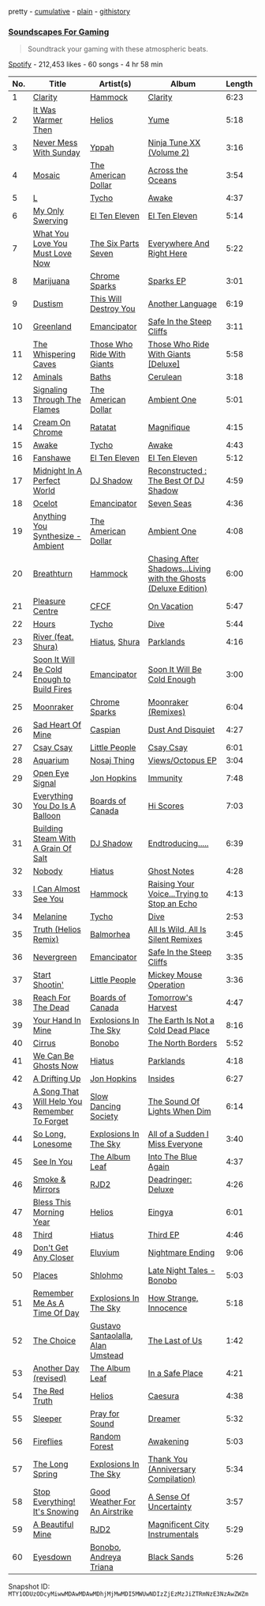 pretty - [cumulative](/playlists/cumulative/37i9dQZF1DWXpOtMyVOt4Q.md) - [plain](/playlists/plain/37i9dQZF1DWXpOtMyVOt4Q) - [githistory](https://github.githistory.xyz/mackorone/spotify-playlist-archive/blob/main/playlists/plain/37i9dQZF1DWXpOtMyVOt4Q)

### [Soundscapes For Gaming](https://open.spotify.com/playlist/37i9dQZF1DWXpOtMyVOt4Q)

> Soundtrack your gaming with these atmospheric beats.

[Spotify](https://open.spotify.com/user/spotify) - 212,453 likes - 60 songs - 4 hr 58 min

| No. | Title | Artist(s) | Album | Length |
|---|---|---|---|---|
| 1 | [Clarity](https://open.spotify.com/track/3sXg02TJKMIqftRD82EnS7) | [Hammock](https://open.spotify.com/artist/0VOR7Ie9xUSb45fzIIVJQ1) | [Clarity](https://open.spotify.com/album/3zAjBfnsAyNM3bjA54Cqv7) | 6:23 |
| 2 | [It Was Warmer Then](https://open.spotify.com/track/0fJKwnxypaBAMEGEfCgEhQ) | [Helios](https://open.spotify.com/artist/592TFYwu9Qb0RC1hKDbX2w) | [Yume](https://open.spotify.com/album/34CpMn9yU8iDcXDaSkrqXu) | 5:18 |
| 3 | [Never Mess With Sunday](https://open.spotify.com/track/1sotD6Cn8aOtUsL0bd5HTJ) | [Yppah](https://open.spotify.com/artist/3Gaqw2nGyE7yM3rcRSzE3U) | [Ninja Tune XX \(Volume 2\)](https://open.spotify.com/album/61bYJTYERgYGSgFUamgTCa) | 3:16 |
| 4 | [Mosaic](https://open.spotify.com/track/1kua6VM4K3jnxqKxliDVyx) | [The American Dollar](https://open.spotify.com/artist/5r4OqYJL7JrtZlffx7FJlb) | [Across the Oceans](https://open.spotify.com/album/2ytkZoVgs5yKkFEP9oZiut) | 3:54 |
| 5 | [L](https://open.spotify.com/track/4yX50PMifhGzVEo1wv3guc) | [Tycho](https://open.spotify.com/artist/5oOhM2DFWab8XhSdQiITry) | [Awake](https://open.spotify.com/album/7HWdGPosPkb9GY5MOgLgSW) | 4:37 |
| 6 | [My Only Swerving](https://open.spotify.com/track/1l0aqj8C1yDkdpksIDZZSr) | [El Ten Eleven](https://open.spotify.com/artist/0d1j4VJ7gzAJaDslzmjTF0) | [El Ten Eleven](https://open.spotify.com/album/0wKweXH1tHY04ONpa7Cphv) | 5:14 |
| 7 | [What You Love You Must Love Now](https://open.spotify.com/track/3L0fPX8biELkH57fF3Exkd) | [The Six Parts Seven](https://open.spotify.com/artist/3puKPIXi7bUDnPuJZOlJxL) | [Everywhere And Right Here](https://open.spotify.com/album/3tpwV2Th7Q7sS7TzeE4viK) | 5:22 |
| 8 | [Marijuana](https://open.spotify.com/track/1RiuVQWyC7g7tL3niYzHKP) | [Chrome Sparks](https://open.spotify.com/artist/2pTCZ9C1fXdaVlv6d5EIXM) | [Sparks EP](https://open.spotify.com/album/2yt27CaN3hjii0G1aWNBA7) | 3:01 |
| 9 | [Dustism](https://open.spotify.com/track/2OsmOTariM8whWzvPsPAeK) | [This Will Destroy You](https://open.spotify.com/artist/0MG4LXIw7n4x0wjDc6WYXk) | [Another Language](https://open.spotify.com/album/7JbUvdIr1yepIxZy9rt3un) | 6:19 |
| 10 | [Greenland](https://open.spotify.com/track/2SPTGg9SC5MT1FwNX4IYfx) | [Emancipator](https://open.spotify.com/artist/6HCnsY0Rxi3cg53xreoAIm) | [Safe In the Steep Cliffs](https://open.spotify.com/album/1KHKPYKo4h8btHa8u3wjEB) | 3:11 |
| 11 | [The Whispering Caves](https://open.spotify.com/track/1J1m1KU9TUVPu9U9WT70BK) | [Those Who Ride With Giants](https://open.spotify.com/artist/0pKhuVfVRd073xGqEdJlUP) | [Those Who Ride With Giants \[Deluxe\]](https://open.spotify.com/album/4LVKCunmDjz4vpesIrlI6H) | 5:58 |
| 12 | [Aminals](https://open.spotify.com/track/1depKpsqGCvr8wtjFFaFoO) | [Baths](https://open.spotify.com/artist/5zS8r5hRRk1jzD41yYS1NO) | [Cerulean](https://open.spotify.com/album/66Pk1ZQyHpMjF2Fm7qjqQY) | 3:18 |
| 13 | [Signaling Through The Flames](https://open.spotify.com/track/3uvW89eLMuemNTuy3URXrf) | [The American Dollar](https://open.spotify.com/artist/5r4OqYJL7JrtZlffx7FJlb) | [Ambient One](https://open.spotify.com/album/7A6VoC5v3dHcINkZudtJaD) | 5:01 |
| 14 | [Cream On Chrome](https://open.spotify.com/track/3s25iX3minD5jORW4KpANZ) | [Ratatat](https://open.spotify.com/artist/57dN52uHvrHOxijzpIgu3E) | [Magnifique](https://open.spotify.com/album/4Lp4NxL8v03Mxg3hbAgW1Z) | 4:15 |
| 15 | [Awake](https://open.spotify.com/track/2qC1sUo8xxRRqYsaYEdDuZ) | [Tycho](https://open.spotify.com/artist/5oOhM2DFWab8XhSdQiITry) | [Awake](https://open.spotify.com/album/7HWdGPosPkb9GY5MOgLgSW) | 4:43 |
| 16 | [Fanshawe](https://open.spotify.com/track/6iPqGJ3obz0wvUGSwPgvZN) | [El Ten Eleven](https://open.spotify.com/artist/0d1j4VJ7gzAJaDslzmjTF0) | [El Ten Eleven](https://open.spotify.com/album/0wKweXH1tHY04ONpa7Cphv) | 5:12 |
| 17 | [Midnight In A Perfect World](https://open.spotify.com/track/48Dz1HTWoMLpT5voht8igk) | [DJ Shadow](https://open.spotify.com/artist/5CE2IfdYZEQGIDsfiRm8SI) | [Reconstructed : The Best Of DJ Shadow](https://open.spotify.com/album/4sYfLmgzqy0enDlFDHo9Ih) | 4:59 |
| 18 | [Ocelot](https://open.spotify.com/track/7EMDetZnX07SnEvcXR8yEQ) | [Emancipator](https://open.spotify.com/artist/6HCnsY0Rxi3cg53xreoAIm) | [Seven Seas](https://open.spotify.com/album/3ZEtGYcGgMyW9pUKlhkbsh) | 4:36 |
| 19 | [Anything You Synthesize \- Ambient](https://open.spotify.com/track/0OF6WSdeVmYEGBZlxvwvLq) | [The American Dollar](https://open.spotify.com/artist/5r4OqYJL7JrtZlffx7FJlb) | [Ambient One](https://open.spotify.com/album/7A6VoC5v3dHcINkZudtJaD) | 4:08 |
| 20 | [Breathturn](https://open.spotify.com/track/2MRcpN5ofn2KicuqV1Xgsw) | [Hammock](https://open.spotify.com/artist/0VOR7Ie9xUSb45fzIIVJQ1) | [Chasing After Shadows...Living with the Ghosts \(Deluxe Edition\)](https://open.spotify.com/album/3unaqYHP341UgXm5OvITDS) | 6:00 |
| 21 | [Pleasure Centre](https://open.spotify.com/track/331tP1ALdrmjioH4RznvwC) | [CFCF](https://open.spotify.com/artist/73IRHBhotETMmgvRCEyTCS) | [On Vacation](https://open.spotify.com/album/5glo8zTL4koRq4BmOCdapU) | 5:47 |
| 22 | [Hours](https://open.spotify.com/track/7EE7jbv7Dv8ZkyWBlKhPXX) | [Tycho](https://open.spotify.com/artist/5oOhM2DFWab8XhSdQiITry) | [Dive](https://open.spotify.com/album/3I3PmRvn5iFY8i6zzvEcci) | 5:44 |
| 23 | [River \(feat\. Shura\)](https://open.spotify.com/track/3SKGZkUGPR15ahniLcQVPP) | [Hiatus](https://open.spotify.com/artist/421vyBBkhgRAOz4cYPvrZJ), [Shura](https://open.spotify.com/artist/1qpR5mURxk3d8f6mww6uKT) | [Parklands](https://open.spotify.com/album/4fZoCUF5IbMT1clnEAZOrl) | 4:16 |
| 24 | [Soon It Will Be Cold Enough to Build Fires](https://open.spotify.com/track/7cHRys0Lhk9642dLaPUMkm) | [Emancipator](https://open.spotify.com/artist/6HCnsY0Rxi3cg53xreoAIm) | [Soon It Will Be Cold Enough](https://open.spotify.com/album/6kL09DaURb7rAoqqaA51KU) | 3:00 |
| 25 | [Moonraker](https://open.spotify.com/track/6hJA3Nn6jBjuUxSoymBn9D) | [Chrome Sparks](https://open.spotify.com/artist/2pTCZ9C1fXdaVlv6d5EIXM) | [Moonraker \(Remixes\)](https://open.spotify.com/album/7bfmgbE2iBZNVK85AqU95R) | 6:04 |
| 26 | [Sad Heart Of Mine](https://open.spotify.com/track/2OSelhrHTVKq6hdfE3fG6R) | [Caspian](https://open.spotify.com/artist/4SXj7TVoA3bgfR8AVssACa) | [Dust And Disquiet](https://open.spotify.com/album/1aZqgTPYSxx2ISuigQkgjD) | 4:27 |
| 27 | [Csay Csay](https://open.spotify.com/track/0cTLKPTA5rwpjrGutKO1r8) | [Little People](https://open.spotify.com/artist/3cbU0WxlZJTFLTfXEUB433) | [Csay Csay](https://open.spotify.com/album/1Att1v11WfFuJMnaFkQBQe) | 6:01 |
| 28 | [Aquarium](https://open.spotify.com/track/4ZOv9mx6Lz7RRaBFi5UNaE) | [Nosaj Thing](https://open.spotify.com/artist/0IVapwlnM3dEOiMsHXsghT) | [Views/Octopus EP](https://open.spotify.com/album/3L4wUhGelZ8wyJ13O1jerU) | 3:04 |
| 29 | [Open Eye Signal](https://open.spotify.com/track/5aBdWL4ud0ovtDJIJGQLdc) | [Jon Hopkins](https://open.spotify.com/artist/7yxi31szvlbwvKq9dYOmFI) | [Immunity](https://open.spotify.com/album/7H7UxuxjGSJuV7LcCFUxTD) | 7:48 |
| 30 | [Everything You Do Is A Balloon](https://open.spotify.com/track/4OO2lavE7yz5Ane6fEYXp3) | [Boards of Canada](https://open.spotify.com/artist/2VAvhf61GgLYmC6C8anyX1) | [Hi Scores](https://open.spotify.com/album/3FabCzGQgFLqkCqzceB5ii) | 7:03 |
| 31 | [Building Steam With A Grain Of Salt](https://open.spotify.com/track/0UMzgNAcJ7FKHO1wdUPJt8) | [DJ Shadow](https://open.spotify.com/artist/5CE2IfdYZEQGIDsfiRm8SI) | [Endtroducing.....](https://open.spotify.com/album/06HRPqj5bIfhxSpXN7lAPR) | 6:39 |
| 32 | [Nobody](https://open.spotify.com/track/5b3VOW8Z3KRPrUS2889NfE) | [Hiatus](https://open.spotify.com/artist/421vyBBkhgRAOz4cYPvrZJ) | [Ghost Notes](https://open.spotify.com/album/17RQgvIhxDC17NKO71jkZx) | 4:28 |
| 33 | [I Can Almost See You](https://open.spotify.com/track/0jVy0Y3QEtUKsrIHAZuR45) | [Hammock](https://open.spotify.com/artist/0VOR7Ie9xUSb45fzIIVJQ1) | [Raising Your Voice...Trying to Stop an Echo](https://open.spotify.com/album/1xGZ70dEsN8UyiXvcXWwHI) | 4:13 |
| 34 | [Melanine](https://open.spotify.com/track/18rXOovmohAMcFwUPAUAN2) | [Tycho](https://open.spotify.com/artist/5oOhM2DFWab8XhSdQiITry) | [Dive](https://open.spotify.com/album/3I3PmRvn5iFY8i6zzvEcci) | 2:53 |
| 35 | [Truth \(Helios Remix\)](https://open.spotify.com/track/4lwGyv3tbahmN1Z25wdCxa) | [Balmorhea](https://open.spotify.com/artist/1U0FaHAc4fcwQcYEJFgkm9) | [All Is Wild, All Is Silent Remixes](https://open.spotify.com/album/4K8rm4KevTLvvTSyWx5yjO) | 3:45 |
| 36 | [Nevergreen](https://open.spotify.com/track/6DsGpDGIDRv8EFGgW10T1p) | [Emancipator](https://open.spotify.com/artist/6HCnsY0Rxi3cg53xreoAIm) | [Safe In the Steep Cliffs](https://open.spotify.com/album/1KHKPYKo4h8btHa8u3wjEB) | 3:35 |
| 37 | [Start Shootin'](https://open.spotify.com/track/4IUgpL0CgSiloUOHzgd6Qe) | [Little People](https://open.spotify.com/artist/3cbU0WxlZJTFLTfXEUB433) | [Mickey Mouse Operation](https://open.spotify.com/album/2ULdmAtiIIn5xok5YCVGpk) | 3:36 |
| 38 | [Reach For The Dead](https://open.spotify.com/track/2hgerKBJ7tetp3JfL5OZX9) | [Boards of Canada](https://open.spotify.com/artist/2VAvhf61GgLYmC6C8anyX1) | [Tomorrow's Harvest](https://open.spotify.com/album/159ORixBSSemxiualv1Woj) | 4:47 |
| 39 | [Your Hand In Mine](https://open.spotify.com/track/5uWzSBJKqdSKJ3uMrYYUIT) | [Explosions In The Sky](https://open.spotify.com/artist/1uQWmt1OhuHGRKmZ2ZcL6p) | [The Earth Is Not a Cold Dead Place](https://open.spotify.com/album/1JU4XTyTzADBQE1KpM0Wtx) | 8:16 |
| 40 | [Cirrus](https://open.spotify.com/track/2lJ4d8MCT6ZlDRHKJ1br14) | [Bonobo](https://open.spotify.com/artist/0cmWgDlu9CwTgxPhf403hb) | [The North Borders](https://open.spotify.com/album/7sN6lCgPf1rbZYmA3edMKv) | 5:52 |
| 41 | [We Can Be Ghosts Now](https://open.spotify.com/track/4buZVQ9wDGXk8AbVeGM5E6) | [Hiatus](https://open.spotify.com/artist/421vyBBkhgRAOz4cYPvrZJ) | [Parklands](https://open.spotify.com/album/1NhIMd6O3u6F9Opm7skw9N) | 4:18 |
| 42 | [A Drifting Up](https://open.spotify.com/track/2mEGWzbwnYg8WTlGQGR05r) | [Jon Hopkins](https://open.spotify.com/artist/7yxi31szvlbwvKq9dYOmFI) | [Insides](https://open.spotify.com/album/2XwHDvLu2aYpX5lMhFPR5F) | 6:27 |
| 43 | [A Song That Will Help You Remember To Forget](https://open.spotify.com/track/3IUhMLJM4Y0fkEFnUAQZVI) | [Slow Dancing Society](https://open.spotify.com/artist/4DTUmkn8z1XIzHPr5b0yEc) | [The Sound Of Lights When Dim](https://open.spotify.com/album/0QW4mcRROn00Kc1sEUaZp1) | 6:14 |
| 44 | [So Long, Lonesome](https://open.spotify.com/track/5veFQvY6ooJ0rzjxO9cAkW) | [Explosions In The Sky](https://open.spotify.com/artist/1uQWmt1OhuHGRKmZ2ZcL6p) | [All of a Sudden I Miss Everyone](https://open.spotify.com/album/7LNOp3ZlUVM32K3bBczUux) | 3:40 |
| 45 | [See In You](https://open.spotify.com/track/7DUdkOccGYxVVSb00TstTz) | [The Album Leaf](https://open.spotify.com/artist/02uPe16VFxPaiueQsPEDkE) | [Into The Blue Again](https://open.spotify.com/album/1pFrCdJfefM5UgijeacUpB) | 4:37 |
| 46 | [Smoke & Mirrors](https://open.spotify.com/track/2C1nOw1nRxJaBWb9I1x05A) | [RJD2](https://open.spotify.com/artist/1O3ZOjqFLEnbpZexcRjocn) | [Deadringer: Deluxe](https://open.spotify.com/album/7DmNwRBDJRUEFUlk3oa2Aj) | 4:26 |
| 47 | [Bless This Morning Year](https://open.spotify.com/track/6knzYloG0x3MroAhnLVLGe) | [Helios](https://open.spotify.com/artist/592TFYwu9Qb0RC1hKDbX2w) | [Eingya](https://open.spotify.com/album/1OF3AnbSDa1ZSEFE7lukTb) | 6:01 |
| 48 | [Third](https://open.spotify.com/track/3BmtVxAg1jr2sw4WaPHdoz) | [Hiatus](https://open.spotify.com/artist/421vyBBkhgRAOz4cYPvrZJ) | [Third EP](https://open.spotify.com/album/7uZjhHZv5OKWRj2ar3Y84u) | 4:46 |
| 49 | [Don't Get Any Closer](https://open.spotify.com/track/5aEW7hL4yJ3StRw4x9ZLLn) | [Eluvium](https://open.spotify.com/artist/4QK3YJ6hzJdhJHE9q7kbVV) | [Nightmare Ending](https://open.spotify.com/album/4BMYwbOZd1i9vraiSXtSkg) | 9:06 |
| 50 | [Places](https://open.spotify.com/track/73CpjalV6Xq6we0qVUgoad) | [Shlohmo](https://open.spotify.com/artist/6y80I9YZi4DOpbaSUlL725) | [Late Night Tales \- Bonobo](https://open.spotify.com/album/0y3ai6LH83qeeeCbmpaIvf) | 5:03 |
| 51 | [Remember Me As A Time Of Day](https://open.spotify.com/track/3o6RpCtAPejVvTckcd5JVt) | [Explosions In The Sky](https://open.spotify.com/artist/1uQWmt1OhuHGRKmZ2ZcL6p) | [How Strange, Innocence](https://open.spotify.com/album/2SAI7bmJDf4ExmzaAgXctd) | 5:18 |
| 52 | [The Choice](https://open.spotify.com/track/2IXJyG1DX93g2EhFXghz37) | [Gustavo Santaolalla](https://open.spotify.com/artist/4W3fa7tiXGVXl3KilbACqt), [Alan Umstead](https://open.spotify.com/artist/6dwp73sWeoHMobWygzWYDP) | [The Last of Us](https://open.spotify.com/album/2GFFxj8aR2XpwIMYanOPjh) | 1:42 |
| 53 | [Another Day \(revised\)](https://open.spotify.com/track/2SD75djCvrho74KDWD9YgY) | [The Album Leaf](https://open.spotify.com/artist/02uPe16VFxPaiueQsPEDkE) | [In a Safe Place](https://open.spotify.com/album/4r6F9MHmX3c5zeYzaETi7z) | 4:21 |
| 54 | [The Red Truth](https://open.spotify.com/track/1YifzovUWtHqLAKlme4Iav) | [Helios](https://open.spotify.com/artist/592TFYwu9Qb0RC1hKDbX2w) | [Caesura](https://open.spotify.com/album/5fPb6Ef7P5uPSmVIyNRvhj) | 4:38 |
| 55 | [Sleeper](https://open.spotify.com/track/6BaIyArPOHgL2tvLFJ2mws) | [Pray for Sound](https://open.spotify.com/artist/3pmb6EnakP15oTPwkUndJx) | [Dreamer](https://open.spotify.com/album/1faB36WLHliVa6xqjzTtcu) | 5:32 |
| 56 | [Fireflies](https://open.spotify.com/track/1dhjmr1m86R9NUDRBpWowk) | [Random Forest](https://open.spotify.com/artist/2FIKDET7MkO9hQgSyIW9ia) | [Awakening](https://open.spotify.com/album/5ZepsoS1zp9MHxH27TQqgm) | 5:03 |
| 57 | [The Long Spring](https://open.spotify.com/track/1pRSp8bfk0kruIwrINVZ3u) | [Explosions In The Sky](https://open.spotify.com/artist/1uQWmt1OhuHGRKmZ2ZcL6p) | [Thank You \(Anniversary Compilation\)](https://open.spotify.com/album/5sVNhFHuw3979uDE6QHBXS) | 5:34 |
| 58 | [Stop Everything! It's Snowing](https://open.spotify.com/track/3z48KDiozWdduiI0xS0HD3) | [Good Weather For An Airstrike](https://open.spotify.com/artist/1LcsFT5fwJajcpAqmlitHX) | [A Sense Of Uncertainty](https://open.spotify.com/album/49tI7gpTw1BIZG5tL1BDnE) | 3:57 |
| 59 | [A Beautiful Mine](https://open.spotify.com/track/69W7GtjzZY4ljBPnS1UPfy) | [RJD2](https://open.spotify.com/artist/1O3ZOjqFLEnbpZexcRjocn) | [Magnificent City Instrumentals](https://open.spotify.com/album/1la4Ol737XPo4bZJMqQS57) | 5:29 |
| 60 | [Eyesdown](https://open.spotify.com/track/0XiHcuUEf1wmvmX1cOaVR9) | [Bonobo](https://open.spotify.com/artist/0cmWgDlu9CwTgxPhf403hb), [Andreya Triana](https://open.spotify.com/artist/6SKEuFZYhaTytrhtJjgnO2) | [Black Sands](https://open.spotify.com/album/5m1RkwKeU7MV0Ni6PH2lPy) | 5:26 |

Snapshot ID: `MTY1ODUzODcyMiwwMDAwMDAwMDhjMjMwMDI5MWUwNDIzZjEzMzJiZTRmNzE3NzAwZWZm`
